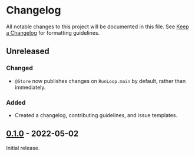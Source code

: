 # Changelog

All notable changes to this project will be documented in this file. See [Keep a Changelog] for
formatting guidelines.

## Unreleased

### Changed

- `@Store` now publishes changes on `RunLoop.main` by default, rather than immediately.

### Added

- Created a changelog, contributing guidelines, and issue templates.

## [0.1.0] - 2022-05-02

Initial release.

[Keep a Changelog]: https://keepachangelog.com/en/1.0.0/
[0.1.0]: https://github.com/Tiny-Home-Consulting/Dependiject/tree/0.1.0
